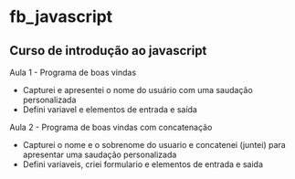 # fb_javascript
## Curso de introdução ao javascript 
Aula 1 - Programa de boas vindas
- Capturei e apresentei o nome do usuário com uma saudação personalizada
- Defini variavel e elementos de entrada e saída 

Aula 2 - Programa de boas vindas com concatenação
- Capturei o nome e o sobrenome do usuario e concatenei (juntei) para apresentar uma saudação personalizada
- Defini variaveis, criei formulario e elementos de entrada e saida 